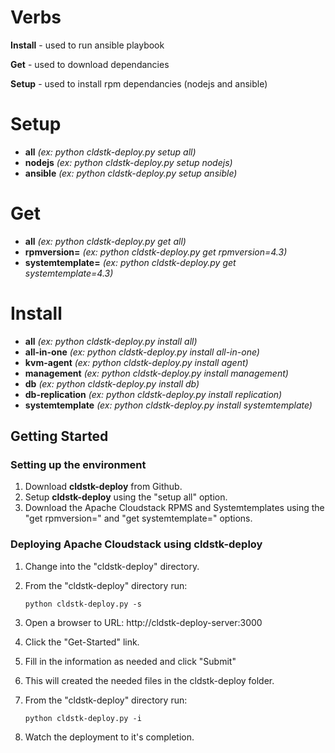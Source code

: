 # Verbs

**Install** - used to run ansible playbook 

**Get** - used to download dependancies 

**Setup** - used to install rpm dependancies (nodejs and ansible) 

# Setup
- **all**  *(ex: python cldstk-deploy.py setup all)*
- **nodejs** *(ex: python cldstk-deploy.py setup nodejs)*
- **ansible** *(ex: python cldstk-deploy.py setup ansible)*

# Get
- **all** *(ex: python cldstk-deploy.py get all)*
- **rpmversion=** *(ex: python cldstk-deploy.py get rpmversion=4.3)*
- **systemtemplate=** *(ex: python cldstk-deploy.py get systemtemplate=4.3)*

# Install
- **all** *(ex: python cldstk-deploy.py install all)*
- **all-in-one** *(ex: python cldstk-deploy.py install all-in-one)*
- **kvm-agent** *(ex: python cldstk-deploy.py install agent)*
- **management** *(ex: python cldstk-deploy.py install management)*
- **db** *(ex: python cldstk-deploy.py install db)*
- **db-replication** *(ex: python cldstk-deploy.py install replication)*
- **systemtemplate** *(ex: python cldstk-deploy.py install systemtemplate)*

## Getting Started

### Setting up the environment

1. Download **cldstk-deploy** from Github.
2. Setup **cldstk-deploy** using the "setup all" option.
3. Download the Apache Cloudstack RPMS and Systemtemplates using the "get rpmversion=" and "get systemtemplate=" options.

### Deploying Apache Cloudstack using cldstk-deploy

1. Change into the "cldstk-deploy" directory.
2. From the "cldstk-deploy" directory run: 

    `python cldstk-deploy.py -s`

3. Open a browser to URL: http://cldstk-deploy-server:3000
4. Click the "Get-Started" link.
5. Fill in the information as needed and click "Submit"
6. This will created the needed files in the cldstk-deploy folder.
7. From the "cldstk-deploy" directory run: 

    `python cldstk-deploy.py -i`

8. Watch the deployment to it's completion.

